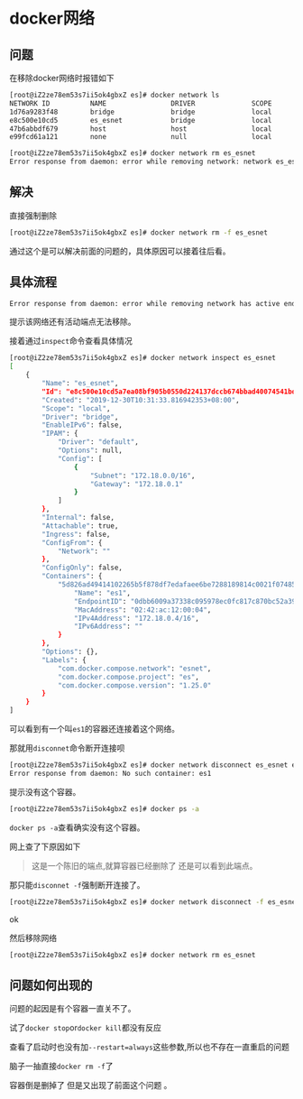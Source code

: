 # docker网络



## 问题

在移除docker网络时报错如下

```sh
[root@iZ2ze78em53s7ii5ok4gbxZ es]# docker network ls
NETWORK ID          NAME                DRIVER              SCOPE
1d76a9283f48        bridge              bridge              local
e8c500e10cd5        es_esnet            bridge              local
47b6abbdf679        host                host                local
e99fcd61a121        none                null                local

[root@iZ2ze78em53s7ii5ok4gbxZ es]# docker network rm es_esnet
Error response from daemon: error while removing network: network es_esnet id e8c500e10cd5a7ea08bf905b0550d224137dccb674bbad40074541bd1450557e has active endpoints
```



## 解决

直接强制删除 

```sh
[root@iZ2ze78em53s7ii5ok4gbxZ es]# docker network rm -f es_esnet
```

通过这个是可以解决前面的问题的，具体原因可以接着往后看。



## 具体流程

```sh
Error response from daemon: error while removing network has active endpoints
```

提示该网络还有活动端点无法移除。

接着通过`inspect`命令查看具体情况

```sh
[root@iZ2ze78em53s7ii5ok4gbxZ es]# docker network inspect es_esnet
[
    {
        "Name": "es_esnet",
        "Id": "e8c500e10cd5a7ea08bf905b0550d224137dccb674bbad40074541bd1450557e",
        "Created": "2019-12-30T10:31:33.816942353+08:00",
        "Scope": "local",
        "Driver": "bridge",
        "EnableIPv6": false,
        "IPAM": {
            "Driver": "default",
            "Options": null,
            "Config": [
                {
                    "Subnet": "172.18.0.0/16",
                    "Gateway": "172.18.0.1"
                }
            ]
        },
        "Internal": false,
        "Attachable": true,
        "Ingress": false,
        "ConfigFrom": {
            "Network": ""
        },
        "ConfigOnly": false,
        "Containers": {
            "5d826ad49414102265b5f878df7edafaee6be7288189814c0021f07485f55c46": {
                "Name": "es1",
                "EndpointID": "0dbb6009a37338c095978ec0fc817c870bc52a39553523dd0c47e8a919835e23",
                "MacAddress": "02:42:ac:12:00:04",
                "IPv4Address": "172.18.0.4/16",
                "IPv6Address": ""
            }
        },
        "Options": {},
        "Labels": {
            "com.docker.compose.network": "esnet",
            "com.docker.compose.project": "es",
            "com.docker.compose.version": "1.25.0"
        }
    }
]
```

可以看到有一个叫`es1`的容器还连接着这个网络。

那就用`disconnet`命令断开连接呗
```sh
[root@iZ2ze78em53s7ii5ok4gbxZ es]# docker network disconnect es_esnet es1
Error response from daemon: No such container: es1
```

提示没有这个容器。

```sh
[root@iZ2ze78em53s7ii5ok4gbxZ es]# docker ps -a
```

`docker ps -a`查看确实没有这个容器。

网上查了下原因如下

> 这是一个陈旧的端点,就算容器已经删除了 还是可以看到此端点。

那只能`disconnet -f`强制断开连接了。

```sh
[root@iZ2ze78em53s7ii5ok4gbxZ es]# docker network disconnect -f es_esnet es1
```

ok

然后移除网络

```sh
[root@iZ2ze78em53s7ii5ok4gbxZ es]# docker network rm es_esnet
```

## 问题如何出现的

问题的起因是有个容器一直关不了。

试了`docker stop`or`docker kill`都没有反应

查看了启动时也没有加`--restart=always`这些参数,所以也不存在一直重启的问题

脑子一抽直接`docker rm -f`了

容器倒是删掉了 但是又出现了前面这个问题 。